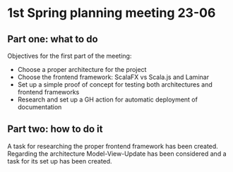 # 1st Spring planning meeting 23-06
## Part one: what to do
Objectives for the first part of the meeting:
- Choose a proper architecture for the project
- Choose the frontend framework: ScalaFX vs Scala.js and Laminar
- Set up a simple proof of concept for testing both architectures and frontend frameworks
- Research and set up a GH action for automatic deployment of documentation

## Part two: how to do it
A task for researching the proper frontend framework has been created. 
Regarding the architecture Model-View-Update has been considered and a task for its set up has been created.


